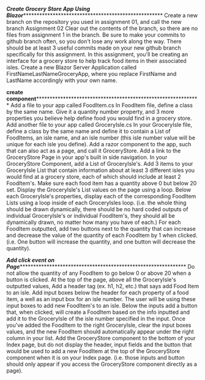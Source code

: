 ***********************************Create Grocery Store App Using Blazor***************************************************************************************
Create a new branch on the repository you used in assignment 01, and call the new branch Assignment 02
Clear out the contents of the branch, so there are no files from assignment 1 in the branch.
Be sure to make your commits to github branch often, so you don't lose any work along the way. There should be at least 3 useful commits made on your new github branch specifically for this assignment. 
In this assignment, you'll be creating an interface for a grocery store to help track food items in their associated isles.
Create a new Blazor Server Application called FirstNameLastNameGroceryApp, where you replace FirstName and LastName accordingly with your own name.

****************************************create component*****************************************************************************************************
Add a file to your app called FoodItem.cs
In FoodItem file, define a class by the same name. Give it a quantity number property, and 3 more properties you believe help define food you would find in a grocery store.
Add another file to your app called GroceryIsle.cs
In your GroceryIsle file, define a class by the same name and define it to contain a List of FoodItems, an isle name, and an isle number (this isle number value will be unique for each isle you define).
Add a razor component to the app, such that can also act as a page, and call it GroceryStore.
Add a link to the GroceryStore Page in your app's built in side navigation.
In your GroceryStore Component, add a List of GroceryIsle's.
Add 3 items to your GroceryIsle List that contain information about at least 3 different isles you would find at a grocery store, each of which should include at least 2 FoodItem's. Make sure each food item has a quantity above 0 but below 20 set.
Display the GroceryIsle's List values on the page using a loop. Below each GroceryIsle's properties, display each of the corresponding FoodItem Lists using a loop inside of each GroceryIsles loop. (i.e. the whole thing should be drawn dynamically, there should be no hard coded outputs of individual GroceryIsle's or individual FoodItem's, they should all be dynamically drawn, no matter how many you have of each.)
For each FoodItem outputted, add two buttons next to the quantity that can increase and decrease the value of the quantity of each FoodItem by 1 when clicked. (i.e. One button will increase the quantity, and one button will decrease the quantity).

*****************************************Add click event on Page*******************************************************************************************************
Do not allow the quantity of any FoodItem to go below 0 or above 20 when a button is clicked.
At the top of the page, above all the GroceryIsle's outputted values, Add a header tag (ex. h1, h2, etc.) that says add Food Item to an isle.
Add input boxes below the header for each property of a food item, a well as an input box for an isle number. The user will be using these input boxes to add new FoodItem's to an isle.
Below the inputs add a button that, when clicked, will create a FoodItem based on the info inputted and add it to the GroceryIsle of the isle number specified in the input. 
Once you've added the FoodItem to the right GroceryIsle, clear the input boxes values, and the new FoodItem should automatically appear under the right column in your list.
Add the GroceryStore component to the bottom of your Index page, but do not display the header, input fields and the button that would be used to add a new FoodItem at the top of the GroceryStore component when it is on your Index page. (i.e. those inputs and button should only appear if you access the GroceryStore component directly as a page).
